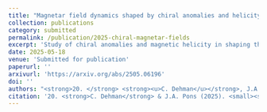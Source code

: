 ```yaml
---
title: "Magnetar field dynamics shaped by chiral anomalies and helicity"
collection: publications
category: submitted
permalink: /publication/2025-chiral-magnetar-fields
excerpt: 'Study of chiral anomalies and magnetic helicity in shaping the magnetic field evolution of magnetars.'
date: 2025-05-18
venue: 'Submitted for publication'
paperurl: ''
arxivurl: 'https://arxiv.org/abs/2505.06196'
doi: ''
authors: "<strong>20. </strong> <strong><u>C. Dehman</u></strong>, J.A. Pons"
citation: '20. <strong>C. Dehman</strong> & J.A. Pons (2025). <small><strong>Magnetar field dynamics shaped by chiral anomalies and helicity</strong></small>. <em>Submitted for publication</em>. (<a href="https://arxiv.org/abs/2505.06196">arXiv</a>, <a href="https://ui.adsabs.harvard.edu/abs/2025arXiv250506196D/abstract">ADS</a>)'
---
```

